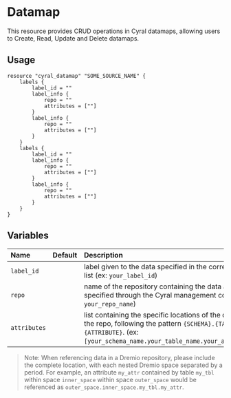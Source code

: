# Datamap

This resource provides CRUD operations in Cyral datamaps, allowing users to Create, Read, Update and Delete datamaps.

## Usage

```hcl
resource "cyral_datamap" "SOME_SOURCE_NAME" {
    labels {
        label_id = ""
        label_info {
            repo = ""
            attributes = [""]
        }
        label_info {
            repo = ""
            attributes = [""]
        }
    }
    labels {
        label_id = ""
        label_info {
            repo = ""
            attributes = [""]
        }
        label_info {
            repo = ""
            attributes = [""]
        }
    }
}
```

## Variables

|  Name         |  Default  |  Description                                                                         | Required |
|:--------------|:---------:|:-------------------------------------------------------------------------------------|:--------:|
| `label_id`        |           | label given to the data specified in the corresponding list (ex: `your_label_id`) | Yes      |
| `repo`        |           | name of the repository containing the data as specified through the Cyral management console (ex: `your_repo_name`) | Yes      |
| `attributes`        |           | list containing the specific locations of the data within the repo, following the pattern `{SCHEMA}.{TABLE}.{ATTRIBUTE}`. (ex: `[your_schema_name.your_table_name.your_attr_name]`) | Yes      |


> Note: When referencing data in a Dremio repository, please include the complete location, with each nested Dremio space separated by a period. For example, an attribute `my_attr` contained by table `my_tbl` within space `inner_space` within space `outer_space` would be referenced as `outer_space.inner_space.my_tbl.my_attr`.


